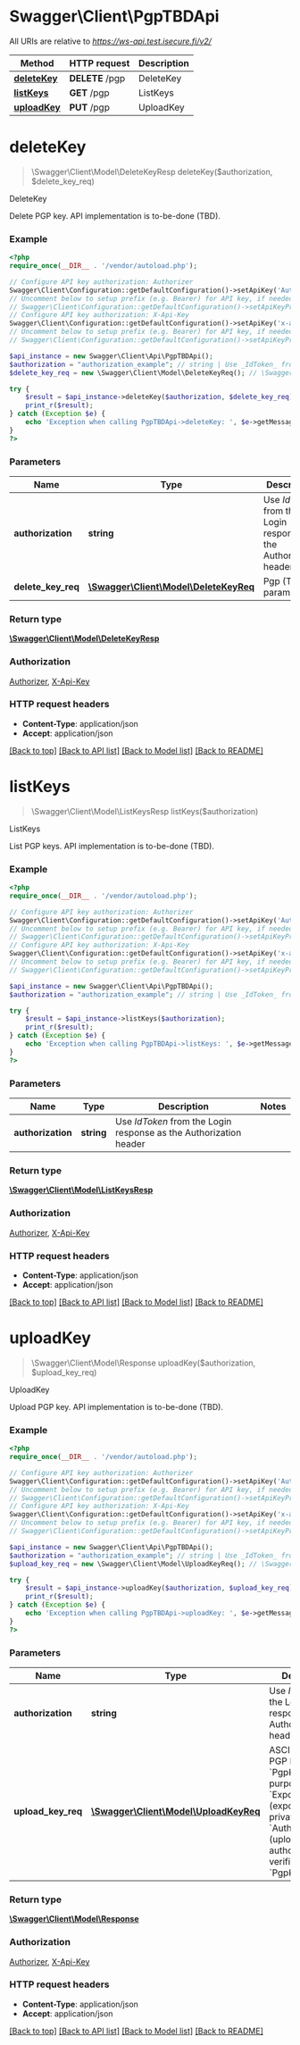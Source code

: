 # Swagger\Client\PgpTBDApi

All URIs are relative to *https://ws-api.test.isecure.fi/v2/*

Method | HTTP request | Description
------------- | ------------- | -------------
[**deleteKey**](PgpTBDApi.md#deleteKey) | **DELETE** /pgp | DeleteKey
[**listKeys**](PgpTBDApi.md#listKeys) | **GET** /pgp | ListKeys
[**uploadKey**](PgpTBDApi.md#uploadKey) | **PUT** /pgp | UploadKey


# **deleteKey**
> \Swagger\Client\Model\DeleteKeyResp deleteKey($authorization, $delete_key_req)

DeleteKey

Delete PGP key. API implementation is to-be-done (TBD).

### Example
```php
<?php
require_once(__DIR__ . '/vendor/autoload.php');

// Configure API key authorization: Authorizer
Swagger\Client\Configuration::getDefaultConfiguration()->setApiKey('Authorization', 'YOUR_API_KEY');
// Uncomment below to setup prefix (e.g. Bearer) for API key, if needed
// Swagger\Client\Configuration::getDefaultConfiguration()->setApiKeyPrefix('Authorization', 'Bearer');
// Configure API key authorization: X-Api-Key
Swagger\Client\Configuration::getDefaultConfiguration()->setApiKey('x-api-key', 'YOUR_API_KEY');
// Uncomment below to setup prefix (e.g. Bearer) for API key, if needed
// Swagger\Client\Configuration::getDefaultConfiguration()->setApiKeyPrefix('x-api-key', 'Bearer');

$api_instance = new Swagger\Client\Api\PgpTBDApi();
$authorization = "authorization_example"; // string | Use _IdToken_ from the Login response as the Authorization header
$delete_key_req = new \Swagger\Client\Model\DeleteKeyReq(); // \Swagger\Client\Model\DeleteKeyReq | Pgp (TBD) parameters

try {
    $result = $api_instance->deleteKey($authorization, $delete_key_req);
    print_r($result);
} catch (Exception $e) {
    echo 'Exception when calling PgpTBDApi->deleteKey: ', $e->getMessage(), PHP_EOL;
}
?>
```

### Parameters

Name | Type | Description  | Notes
------------- | ------------- | ------------- | -------------
 **authorization** | **string**| Use _IdToken_ from the Login response as the Authorization header |
 **delete_key_req** | [**\Swagger\Client\Model\DeleteKeyReq**](../Model/\Swagger\Client\Model\DeleteKeyReq.md)| Pgp (TBD) parameters |

### Return type

[**\Swagger\Client\Model\DeleteKeyResp**](../Model/DeleteKeyResp.md)

### Authorization

[Authorizer](../../README.md#Authorizer), [X-Api-Key](../../README.md#X-Api-Key)

### HTTP request headers

 - **Content-Type**: application/json
 - **Accept**: application/json

[[Back to top]](#) [[Back to API list]](../../README.md#documentation-for-api-endpoints) [[Back to Model list]](../../README.md#documentation-for-models) [[Back to README]](../../README.md)

# **listKeys**
> \Swagger\Client\Model\ListKeysResp listKeys($authorization)

ListKeys

List PGP keys. API implementation is to-be-done (TBD).

### Example
```php
<?php
require_once(__DIR__ . '/vendor/autoload.php');

// Configure API key authorization: Authorizer
Swagger\Client\Configuration::getDefaultConfiguration()->setApiKey('Authorization', 'YOUR_API_KEY');
// Uncomment below to setup prefix (e.g. Bearer) for API key, if needed
// Swagger\Client\Configuration::getDefaultConfiguration()->setApiKeyPrefix('Authorization', 'Bearer');
// Configure API key authorization: X-Api-Key
Swagger\Client\Configuration::getDefaultConfiguration()->setApiKey('x-api-key', 'YOUR_API_KEY');
// Uncomment below to setup prefix (e.g. Bearer) for API key, if needed
// Swagger\Client\Configuration::getDefaultConfiguration()->setApiKeyPrefix('x-api-key', 'Bearer');

$api_instance = new Swagger\Client\Api\PgpTBDApi();
$authorization = "authorization_example"; // string | Use _IdToken_ from the Login response as the Authorization header

try {
    $result = $api_instance->listKeys($authorization);
    print_r($result);
} catch (Exception $e) {
    echo 'Exception when calling PgpTBDApi->listKeys: ', $e->getMessage(), PHP_EOL;
}
?>
```

### Parameters

Name | Type | Description  | Notes
------------- | ------------- | ------------- | -------------
 **authorization** | **string**| Use _IdToken_ from the Login response as the Authorization header |

### Return type

[**\Swagger\Client\Model\ListKeysResp**](../Model/ListKeysResp.md)

### Authorization

[Authorizer](../../README.md#Authorizer), [X-Api-Key](../../README.md#X-Api-Key)

### HTTP request headers

 - **Content-Type**: application/json
 - **Accept**: application/json

[[Back to top]](#) [[Back to API list]](../../README.md#documentation-for-api-endpoints) [[Back to Model list]](../../README.md#documentation-for-models) [[Back to README]](../../README.md)

# **uploadKey**
> \Swagger\Client\Model\Response uploadKey($authorization, $upload_key_req)

UploadKey

Upload PGP key. API implementation is to-be-done (TBD).

### Example
```php
<?php
require_once(__DIR__ . '/vendor/autoload.php');

// Configure API key authorization: Authorizer
Swagger\Client\Configuration::getDefaultConfiguration()->setApiKey('Authorization', 'YOUR_API_KEY');
// Uncomment below to setup prefix (e.g. Bearer) for API key, if needed
// Swagger\Client\Configuration::getDefaultConfiguration()->setApiKeyPrefix('Authorization', 'Bearer');
// Configure API key authorization: X-Api-Key
Swagger\Client\Configuration::getDefaultConfiguration()->setApiKey('x-api-key', 'YOUR_API_KEY');
// Uncomment below to setup prefix (e.g. Bearer) for API key, if needed
// Swagger\Client\Configuration::getDefaultConfiguration()->setApiKeyPrefix('x-api-key', 'Bearer');

$api_instance = new Swagger\Client\Api\PgpTBDApi();
$authorization = "authorization_example"; // string | Use _IdToken_ from the Login response as the Authorization header
$upload_key_req = new \Swagger\Client\Model\UploadKeyReq(); // \Swagger\Client\Model\UploadKeyReq | ASCII armored PGP Key in `PgpKey` and key purpose, i.e. `Export` (exporting cert private key) or `Authorize` (upload content authorization verification) in `PgpKeyPurpose`.

try {
    $result = $api_instance->uploadKey($authorization, $upload_key_req);
    print_r($result);
} catch (Exception $e) {
    echo 'Exception when calling PgpTBDApi->uploadKey: ', $e->getMessage(), PHP_EOL;
}
?>
```

### Parameters

Name | Type | Description  | Notes
------------- | ------------- | ------------- | -------------
 **authorization** | **string**| Use _IdToken_ from the Login response as the Authorization header |
 **upload_key_req** | [**\Swagger\Client\Model\UploadKeyReq**](../Model/\Swagger\Client\Model\UploadKeyReq.md)| ASCII armored PGP Key in &#x60;PgpKey&#x60; and key purpose, i.e. &#x60;Export&#x60; (exporting cert private key) or &#x60;Authorize&#x60; (upload content authorization verification) in &#x60;PgpKeyPurpose&#x60;. |

### Return type

[**\Swagger\Client\Model\Response**](../Model/Response.md)

### Authorization

[Authorizer](../../README.md#Authorizer), [X-Api-Key](../../README.md#X-Api-Key)

### HTTP request headers

 - **Content-Type**: application/json
 - **Accept**: application/json

[[Back to top]](#) [[Back to API list]](../../README.md#documentation-for-api-endpoints) [[Back to Model list]](../../README.md#documentation-for-models) [[Back to README]](../../README.md)

